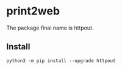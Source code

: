# print2web
The package final name is httpout.

## Install
```
python3 -m pip install --upgrade httpout
```
